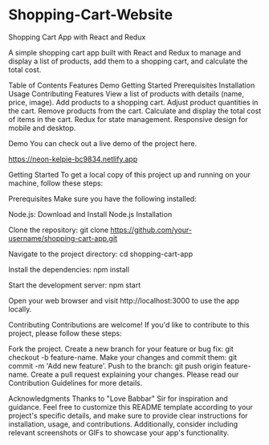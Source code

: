 # Shopping-Cart-Website

Shopping Cart App with React and Redux

A simple shopping cart app built with React and Redux to manage and display a list of products, add them to a shopping cart, and calculate the total cost.

Table of Contents
        Features
        Demo
        Getting Started
        Prerequisites
        Installation
        Usage
        Contributing
        Features
View a list of products with details (name, price, image).
Add products to a shopping cart.
Adjust product quantities in the cart.
Remove products from the cart.
Calculate and display the total cost of items in the cart.
Redux for state management.
Responsive design for mobile and desktop.

Demo
You can check out a live demo of the project here.

https://neon-kelpie-bc9834.netlify.app

Getting Started
To get a local copy of this project up and running on your machine, follow these steps:

Prerequisites
Make sure you have the following installed:

Node.js: Download and Install Node.js
Installation

Clone the repository:
git clone https://github.com/your-username/shopping-cart-app.git

Navigate to the project directory:
cd shopping-cart-app

Install the dependencies:
npm install

Start the development server:
npm start

Open your web browser and visit http://localhost:3000 to use the app locally.

Contributing
Contributions are welcome! If you'd like to contribute to this project, please follow these steps:

Fork the project.
Create a new branch for your feature or bug fix: git checkout -b feature-name.
Make your changes and commit them: git commit -m 'Add new feature'.
Push to the branch: git push origin feature-name.
Create a pull request explaining your changes.
Please read our Contribution Guidelines for more details.



Acknowledgments
Thanks to "Love Babbar" Sir for inspiration and guidance.
Feel free to customize this README template according to your project's specific details, and make sure to provide clear instructions for installation, usage, and contributions. Additionally, consider including relevant screenshots or GIFs to showcase your app's functionality.
